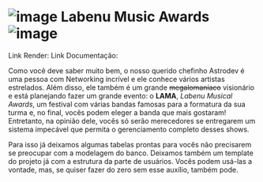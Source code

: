 # ![image](https://user-images.githubusercontent.com/102332717/225949131-54a21145-4272-42ae-bb0d-85aad4b12212.png) Labenu Music Awards ![image](https://user-images.githubusercontent.com/102332717/225949131-54a21145-4272-42ae-bb0d-85aad4b12212.png)
Link Render:
Link Documentação: 
 


Como você deve saber muito bem, o nosso querido chefinho Astrodev é uma pessoa com Networking incrível e ele conhece vários artistas estrelados. Além disso, ele também é um grande ~~megalomaníaco~~ visionário e está planejando fazer um grande evento: o **LAMA**, *Labenu Musical Awards*, um festival  com várias bandas famosas para a formatura da sua turma e, no final, vocês podem eleger a banda que mais gostaram! Entretanto, na opinião dele, vocês só serão merecedores se entregarem um sistema impecável que permita o gerenciamento completo desses shows.

Para isso já deixamos algumas tabelas prontas para vocês não precisarem se preocupar com a modelagem do banco. Deixamos também um template do projeto já com a estrutura da parte de usuários. Vocês podem usá-las a vontade, mas, se quiser fazer do zero sem esse auxílio, também pode.
